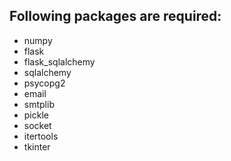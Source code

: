 ## Following packages are required:
- numpy
- flask
- flask_sqlalchemy
- sqlalchemy
- psycopg2
- email
- smtplib
- pickle
- socket
- itertools
- tkinter